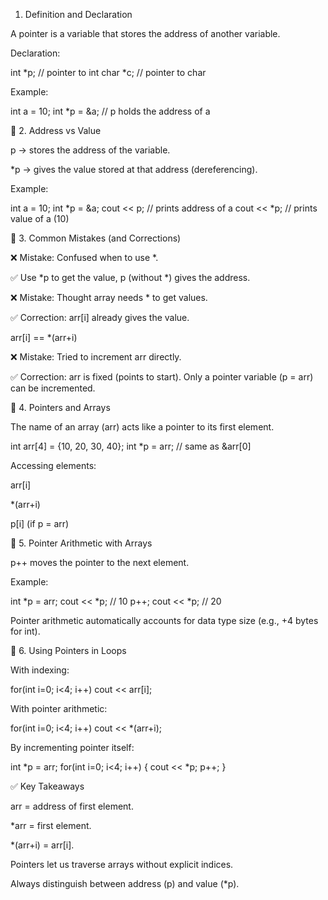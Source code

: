 1. Definition and Declaration

A pointer is a variable that stores the address of another variable.

Declaration:

int *p;     // pointer to int
char *c;    // pointer to char


Example:

int a = 10;
int *p = &a;   // p holds the address of a

🔹 2. Address vs Value

p → stores the address of the variable.

*p → gives the value stored at that address (dereferencing).

Example:

int a = 10;
int *p = &a;
cout << p;   // prints address of a
cout << *p;  // prints value of a (10)

🔹 3. Common Mistakes (and Corrections)

❌ Mistake: Confused when to use *.

✅ Use *p to get the value, p (without *) gives the address.

❌ Mistake: Thought array needs * to get values.

✅ Correction: arr[i] already gives the value.

arr[i] == *(arr+i)

❌ Mistake: Tried to increment arr directly.

✅ Correction: arr is fixed (points to start). Only a pointer variable (p = arr) can be incremented.

🔹 4. Pointers and Arrays

The name of an array (arr) acts like a pointer to its first element.

int arr[4] = {10, 20, 30, 40};
int *p = arr;     // same as &arr[0]


Accessing elements:

arr[i]

*(arr+i)

p[i] (if p = arr)

🔹 5. Pointer Arithmetic with Arrays

p++ moves the pointer to the next element.

Example:

int *p = arr;
cout << *p;   // 10
p++;
cout << *p;   // 20


Pointer arithmetic automatically accounts for data type size (e.g., +4 bytes for int).

🔹 6. Using Pointers in Loops

With indexing:

for(int i=0; i<4; i++) cout << arr[i];


With pointer arithmetic:

for(int i=0; i<4; i++) cout << *(arr+i);


By incrementing pointer itself:

int *p = arr;
for(int i=0; i<4; i++) {
    cout << *p;
    p++;
}

✅ Key Takeaways

arr = address of first element.

*arr = first element.

*(arr+i) = arr[i].

Pointers let us traverse arrays without explicit indices.

Always distinguish between address (p) and value (*p).
